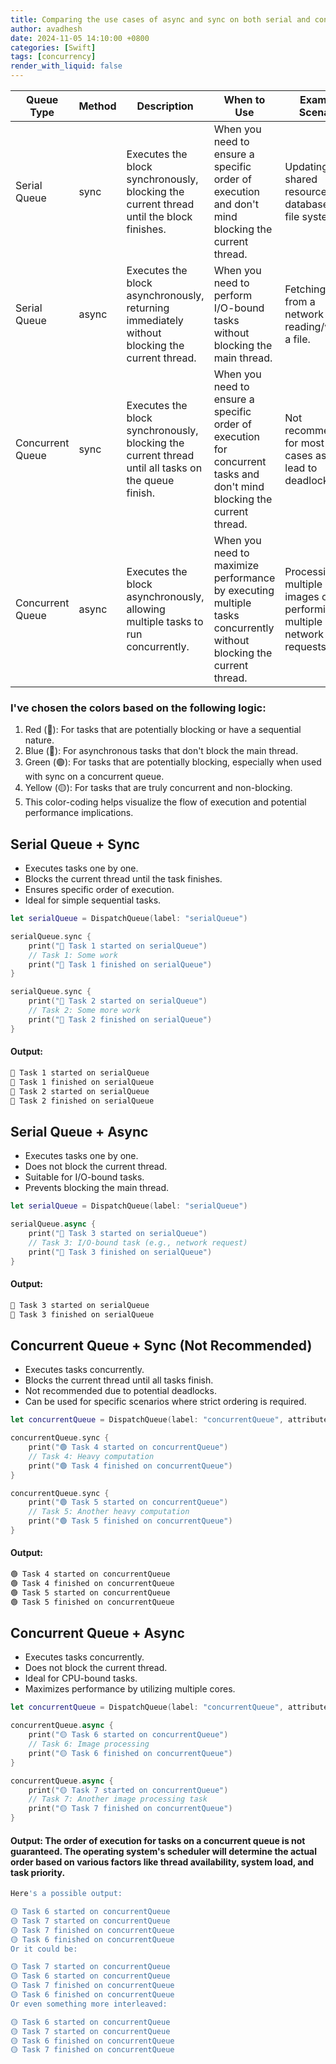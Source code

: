 ```yaml
---
title: Comparing the use cases of async and sync on both serial and concurrent queues
author: avadhesh
date: 2024-11-05 14:10:00 +0800
categories: [Swift]
tags: [concurrency]
render_with_liquid: false
---
```


| Queue Type | Method | Description | When to Use | Example Scenario |
|---|---|---|---|---|
| Serial Queue | sync | Executes the block synchronously, blocking the current thread until the block finishes. | When you need to ensure a specific order of execution and don't mind blocking the current thread. | Updating a shared resource like a database or file system. |
| Serial Queue | async | Executes the block asynchronously, returning immediately without blocking the current thread. | When you need to perform I/O-bound tasks without blocking the main thread. | Fetching data from a network or reading/writing a file. |
| Concurrent Queue | sync | Executes the block synchronously, blocking the current thread until all tasks on the queue finish. | When you need to ensure a specific order of execution for concurrent tasks and don't mind blocking the current thread. | Not recommended for most use cases as it can lead to deadlocks. |
| Concurrent Queue | async | Executes the block asynchronously, allowing multiple tasks to run concurrently. | When you need to maximize performance by executing multiple tasks concurrently without blocking the current thread. | Processing multiple images or performing multiple network requests. |

### I've chosen the colors based on the following logic:
1. Red (🔴): For tasks that are potentially blocking or have a sequential nature.
2. Blue (🔵): For asynchronous tasks that don't block the main thread.
3. Green (🟢): For tasks that are potentially blocking, especially when used with sync on a concurrent queue.
4. Yellow (🟡): For tasks that are truly concurrent and non-blocking.
5. This color-coding helps visualize the flow of execution and potential performance implications.

## Serial Queue + Sync

 - Executes tasks one by one.
 - Blocks the current thread until the task finishes.
 - Ensures specific order of execution.
 - Ideal for simple sequential tasks.

```swift
let serialQueue = DispatchQueue(label: "serialQueue")

serialQueue.sync {
    print("🔴 Task 1 started on serialQueue")
    // Task 1: Some work
    print("🔴 Task 1 finished on serialQueue")
}

serialQueue.sync {
    print("🔴 Task 2 started on serialQueue")
    // Task 2: Some more work
    print("🔴 Task 2 finished on serialQueue")
}
```
#### Output:
```bash
🔴 Task 1 started on serialQueue
🔴 Task 1 finished on serialQueue
🔴 Task 2 started on serialQueue
🔴 Task 2 finished on serialQueue
```

## Serial Queue + Async

 - Executes tasks one by one.
 - Does not block the current thread.
 - Suitable for I/O-bound tasks.
 - Prevents blocking the main thread.

```swift
let serialQueue = DispatchQueue(label: "serialQueue")

serialQueue.async {
    print("🔵 Task 3 started on serialQueue")
    // Task 3: I/O-bound task (e.g., network request)
    print("🔵 Task 3 finished on serialQueue")
}
```
#### Output:
```bash
🔵 Task 3 started on serialQueue
🔵 Task 3 finished on serialQueue
```

## Concurrent Queue + Sync (Not Recommended)

 - Executes tasks concurrently.
 - Blocks the current thread until all tasks finish.
 - Not recommended due to potential deadlocks.
 - Can be used for specific scenarios where strict ordering is required.

```swift
let concurrentQueue = DispatchQueue(label: "concurrentQueue", attributes: .concurrent)

concurrentQueue.sync {
    print("🟢 Task 4 started on concurrentQueue")
    // Task 4: Heavy computation
    print("🟢 Task 4 finished on concurrentQueue")
}

concurrentQueue.sync {
    print("🟢 Task 5 started on concurrentQueue")
    // Task 5: Another heavy computation
    print("🟢 Task 5 finished on concurrentQueue")
}
```
#### Output:
```bash
🟢 Task 4 started on concurrentQueue
🟢 Task 4 finished on concurrentQueue
🟢 Task 5 started on concurrentQueue
🟢 Task 5 finished on concurrentQueue
```

## Concurrent Queue + Async

 - Executes tasks concurrently.
 - Does not block the current thread.
 - Ideal for CPU-bound tasks.
 - Maximizes performance by utilizing multiple cores.

```swift
let concurrentQueue = DispatchQueue(label: "concurrentQueue", attributes: .concurrent)

concurrentQueue.async {
    print("🟡 Task 6 started on concurrentQueue")
    // Task 6: Image processing
    print("🟡 Task 6 finished on concurrentQueue")
}

concurrentQueue.async {
    print("🟡 Task 7 started on concurrentQueue")
    // Task 7: Another image processing task
    print("🟡 Task 7 finished on concurrentQueue")
}
```
#### Output: The order of execution for tasks on a concurrent queue is not guaranteed. The operating system's scheduler will determine the actual order based on various factors like thread availability, system load, and task priority.
```bash
Here's a possible output:

🟡 Task 6 started on concurrentQueue
🟡 Task 7 started on concurrentQueue
🟡 Task 7 finished on concurrentQueue
🟡 Task 6 finished on concurrentQueue
Or it could be:

🟡 Task 7 started on concurrentQueue
🟡 Task 6 started on concurrentQueue
🟡 Task 7 finished on concurrentQueue
🟡 Task 6 finished on concurrentQueue
Or even something more interleaved:

🟡 Task 6 started on concurrentQueue
🟡 Task 7 started on concurrentQueue
🟡 Task 6 finished on concurrentQueue
🟡 Task 7 finished on concurrentQueue
```
